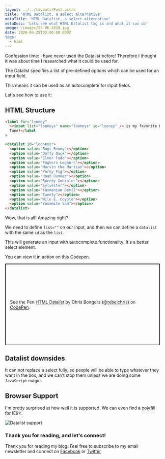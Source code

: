 ```yaml
---
layout: ../../layouts/Post.astro
title: 'HTML Datalist, a select alternative'
metaTitle: 'HTML Datalist, a select alternative'
metaDesc: 'Lets see what HTML Datalist tag is and what it can do'
image: /images/25-06-2020.jpg
date: 2020-06-25T03:00:00.000Z
tags:
  - html
---
```


Confession time: I have never used the Datalist before!
Therefore I thought it was about time I researched what it could be used for.

The Datalist specifies a list of pre-defined options which can be used for an input field.

This means it can be used as an autocomplete for input fields.

Let's see how to use it:

## HTML Structure

```html
<label for="looney"
  ><input list="looneys" name="looneys" id="looney" /> is my favorite Looney
  Tune!</label
>

<datalist id="looneys">
  <option value="Bugs Bunny"></option>
  <option value="Daffy Duck"></option>
  <option value="Elmer Fudd"></option>
  <option value="Foghorn Leghorn"></option>
  <option value="Marvin the Martian"></option>
  <option value="Porky Pig"></option>
  <option value="Road Runner"></option>
  <option value="Speedy Gonzales"></option>
  <option value="Sylvester"></option>
  <option value="Tasmanian Devil"></option>
  <option value="Tweety"></option>
  <option value="Wile E. Coyote"></option>
  <option value="Yosemite Sam"></option>
</datalist>
```

Wow, that is all! Amazing right?

We need to define `list=""` on our input, and then we can define a `datalist` with the same `id` as the `list`.

This will generate an input with autocomplete functionality.
It's a better select element.

You can view it in action on this Codepen.

<p class="codepen" data-height="265" data-theme-id="dark" data-default-tab="html,result" data-user="rebelchris" data-slug-hash="abdwzQQ" style="height: 265px; box-sizing: border-box; display: flex; align-items: center; justify-content: center; border: 2px solid; margin: 1em 0; padding: 1em;" data-pen-title="HTML Datalist">
  <span>See the Pen <a href="https://codepen.io/rebelchris/pen/abdwzQQ">
  HTML Datalist</a> by Chris Bongers (<a href="https://codepen.io/rebelchris">@rebelchris</a>)
  on <a href="https://codepen.io">CodePen</a>.</span>
</p>
<script async src="https://static.codepen.io/assets/embed/ei.js"></script>

## Datalist downsides

It can not replace a select fully, so people will be able to type whatever they want in the box, and we can't stop them unless we are doing some `JavaScript` magic.

## Browser Support

I'm pretty surprised at how well it is supported. We can even find a [polyfill](https://github.com/mfranzke/datalist-polyfill) for IE9\<.

![Datalist support](https://caniuse.bitsofco.de/static/v1/mdn-html__elements__datalist-1593006288777.png)

### Thank you for reading, and let's connect!

Thank you for reading my blog. Feel free to subscribe to my email newsletter and connect on [Facebook](https://www.facebook.com/DailyDevTipsBlog) or [Twitter](https://twitter.com/DailyDevTips1)
